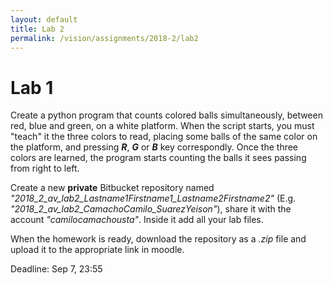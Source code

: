 ```yaml
---
layout: default
title: Lab 2
permalink: /vision/assignments/2018-2/lab2
---
```


# Lab 1

Create a python program that counts colored balls simultaneously, between red, blue and green, on a white platform. When the script starts, you must "teach" it the three colors to read, placing some balls of the same color on the platform, and pressing ***R***, ***G*** or ***B*** key correspondly. Once the three colors are learned, the program starts counting the balls it sees passing from right to left.

Create a new **private** Bitbucket repository named *"2018_2_av_lab2_Lastname1Firstname1_Lastname2Firstname2"* (E.g. *"2018_2_av_lab2_CamachoCamilo_SuarezYeison"*),  share it with the account *"camilocamachousta"*. Inside it  add all your lab files.

When the homework is ready, download the repository as a *.zip* file and upload it to the appropriate link in moodle.

Deadline: Sep 7, 23:55
